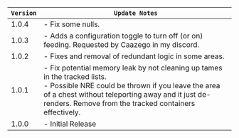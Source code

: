 | `Version` | `Update Notes`                                                                                                                                                                                                                                   |
|-----------|--------------------------------------------------------------------------------------------------------------------------------------------------------------------------------------------------------------------------------------------------|
| 1.0.4     | - Fix some nulls.                                                                                                                                                                                                                                |
| 1.0.3     | - Adds a configuration toggle to turn off (or on) feeding. Requested by Caazego in my discord.                                                                                                                                                   |
| 1.0.2     | - Fixes and removal of redundant logic in some areas.                                                                                                                                                                                            |
| 1.0.1     | - Fix potential memory leak by not cleaning up tames in the tracked lists.<br/> - Possible NRE could be thrown if you leave the area of a chest without teleporting away and it just de-renders. Remove from the tracked containers effectively. |
| 1.0.0     | - Initial Release                                                                                                                                                                                                                                |